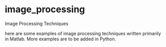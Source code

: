 # image_processing
Image Processing Techniques

here are some examples of image processing techniques written primarily in Matlab. More examples are to be added in Python.
